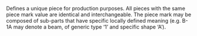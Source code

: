 ﻿Defines a unique piece for production purposes. All pieces with the same piece mark value are identical and interchangeable. The piece mark may be composed of sub-parts that have specific locally defined meaning (e.g. B-1A may denote a beam, of generic type ‘1’ and specific shape ‘A’).

